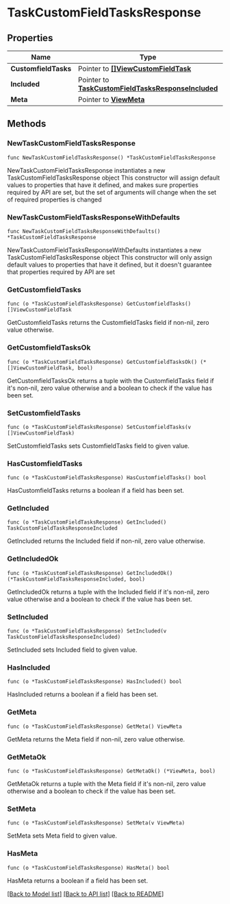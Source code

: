# TaskCustomFieldTasksResponse

## Properties

Name | Type | Description | Notes
------------ | ------------- | ------------- | -------------
**CustomfieldTasks** | Pointer to [**[]ViewCustomFieldTask**](ViewCustomFieldTask.md) |  | [optional] 
**Included** | Pointer to [**TaskCustomFieldTasksResponseIncluded**](TaskCustomFieldTasksResponseIncluded.md) |  | [optional] 
**Meta** | Pointer to [**ViewMeta**](ViewMeta.md) |  | [optional] 

## Methods

### NewTaskCustomFieldTasksResponse

`func NewTaskCustomFieldTasksResponse() *TaskCustomFieldTasksResponse`

NewTaskCustomFieldTasksResponse instantiates a new TaskCustomFieldTasksResponse object
This constructor will assign default values to properties that have it defined,
and makes sure properties required by API are set, but the set of arguments
will change when the set of required properties is changed

### NewTaskCustomFieldTasksResponseWithDefaults

`func NewTaskCustomFieldTasksResponseWithDefaults() *TaskCustomFieldTasksResponse`

NewTaskCustomFieldTasksResponseWithDefaults instantiates a new TaskCustomFieldTasksResponse object
This constructor will only assign default values to properties that have it defined,
but it doesn't guarantee that properties required by API are set

### GetCustomfieldTasks

`func (o *TaskCustomFieldTasksResponse) GetCustomfieldTasks() []ViewCustomFieldTask`

GetCustomfieldTasks returns the CustomfieldTasks field if non-nil, zero value otherwise.

### GetCustomfieldTasksOk

`func (o *TaskCustomFieldTasksResponse) GetCustomfieldTasksOk() (*[]ViewCustomFieldTask, bool)`

GetCustomfieldTasksOk returns a tuple with the CustomfieldTasks field if it's non-nil, zero value otherwise
and a boolean to check if the value has been set.

### SetCustomfieldTasks

`func (o *TaskCustomFieldTasksResponse) SetCustomfieldTasks(v []ViewCustomFieldTask)`

SetCustomfieldTasks sets CustomfieldTasks field to given value.

### HasCustomfieldTasks

`func (o *TaskCustomFieldTasksResponse) HasCustomfieldTasks() bool`

HasCustomfieldTasks returns a boolean if a field has been set.

### GetIncluded

`func (o *TaskCustomFieldTasksResponse) GetIncluded() TaskCustomFieldTasksResponseIncluded`

GetIncluded returns the Included field if non-nil, zero value otherwise.

### GetIncludedOk

`func (o *TaskCustomFieldTasksResponse) GetIncludedOk() (*TaskCustomFieldTasksResponseIncluded, bool)`

GetIncludedOk returns a tuple with the Included field if it's non-nil, zero value otherwise
and a boolean to check if the value has been set.

### SetIncluded

`func (o *TaskCustomFieldTasksResponse) SetIncluded(v TaskCustomFieldTasksResponseIncluded)`

SetIncluded sets Included field to given value.

### HasIncluded

`func (o *TaskCustomFieldTasksResponse) HasIncluded() bool`

HasIncluded returns a boolean if a field has been set.

### GetMeta

`func (o *TaskCustomFieldTasksResponse) GetMeta() ViewMeta`

GetMeta returns the Meta field if non-nil, zero value otherwise.

### GetMetaOk

`func (o *TaskCustomFieldTasksResponse) GetMetaOk() (*ViewMeta, bool)`

GetMetaOk returns a tuple with the Meta field if it's non-nil, zero value otherwise
and a boolean to check if the value has been set.

### SetMeta

`func (o *TaskCustomFieldTasksResponse) SetMeta(v ViewMeta)`

SetMeta sets Meta field to given value.

### HasMeta

`func (o *TaskCustomFieldTasksResponse) HasMeta() bool`

HasMeta returns a boolean if a field has been set.


[[Back to Model list]](../README.md#documentation-for-models) [[Back to API list]](../README.md#documentation-for-api-endpoints) [[Back to README]](../README.md)


